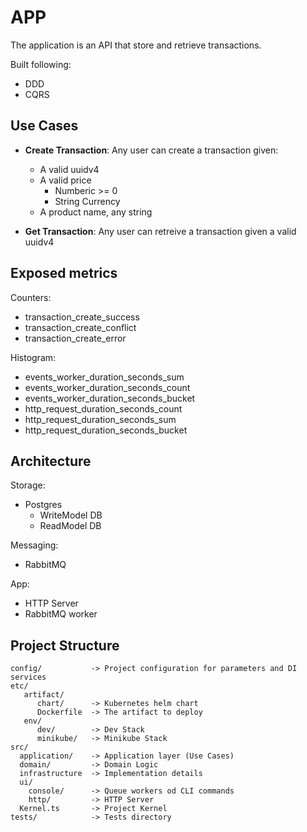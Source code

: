 # APP

The application is an API that store and retrieve transactions.

Built following:
- DDD 
- CQRS

## Use Cases

- **Create Transaction**: Any user can create a transaction given:
    - A valid uuidv4
    - A valid price 
        - Numberic >= 0
        - String Currency 
    - A product name, any string

- **Get Transaction**: Any user can retreive a transaction given a valid uuidv4

## Exposed metrics

Counters:
- transaction_create_success
- transaction_create_conflict
- transaction_create_error

Histogram:
- events_worker_duration_seconds_sum
- events_worker_duration_seconds_count
- events_worker_duration_seconds_bucket
- http_request_duration_seconds_count
- http_request_duration_seconds_sum
- http_request_duration_seconds_bucket

## Architecture

Storage:
- Postgres
    - WriteModel DB
    - ReadModel DB

Messaging:
- RabbitMQ

App:
- HTTP Server
- RabbitMQ worker

## Project Structure

```
config/           -> Project configuration for parameters and DI services
etc/
   artifact/
      chart/      -> Kubernetes helm chart
      Dockerfile  -> The artifact to deploy
   env/
      dev/        -> Dev Stack
      minikube/   -> Minikube Stack
src/
  application/    -> Application layer (Use Cases)
  domain/         -> Domain Logic
  infrastructure  -> Implementation details
  ui/
    console/      -> Queue workers od CLI commands 
    http/         -> HTTP Server
  Kernel.ts       -> Project Kernel
tests/            -> Tests directory
```
